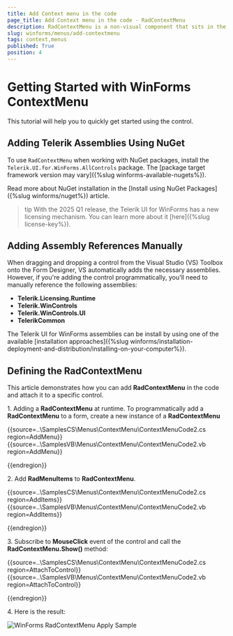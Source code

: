 ```yaml
---
title: Add Context menu in the code
page_title: Add Context menu in the code - RadContextMenu
description: RadContextMenu is a non-visual component that sits in the component tray located below the form design surface.
slug: winforms/menus/add-contextmenu
tags: context,menus
published: True
position: 4
---
```



# Getting Started with WinForms ContextMenu

This tutorial will help you to quickly get started using the control.

## Adding Telerik Assemblies Using NuGet

To use `RadContextMenu` when working with NuGet packages, install the `Telerik.UI.for.WinForms.AllControls` package. The [package target framework version may vary]({%slug winforms-available-nugets%}).

Read more about NuGet installation in the [Install using NuGet Packages]({%slug winforms/nuget%}) article.

>tip With the 2025 Q1 release, the Telerik UI for WinForms has a new licensing mechanism. You can learn more about it [here]({%slug license-key%}).

## Adding Assembly References Manually

When dragging and dropping a control from the Visual Studio (VS) Toolbox onto the Form Designer, VS automatically adds the necessary assemblies. However, if you're adding the control programmatically, you'll need to manually reference the following assemblies:

* __Telerik.Licensing.Runtime__
* __Telerik.WinControls__
* __Telerik.WinControls.UI__
* __TelerikCommon__

The Telerik UI for WinForms assemblies can be install by using one of the available [installation approaches]({%slug winforms/installation-deployment-and-distribution/installing-on-your-computer%}). 

## Defining the RadContextMenu

This article demonstrates how you can add __RadContextMenu__ in the code and attach it to a specific control.  

1\.	Adding a __RadContextMenu__ at runtime. To programmatically add a __RadContextMenu__ to a form, create a new instance of a __RadContextMenu__

{{source=..\SamplesCS\Menus\ContextMenu\ContextMenuCode2.cs region=AddMenu}} 
{{source=..\SamplesVB\Menus\ContextMenu\ContextMenuCode2.vb region=AddMenu}} 


{{endregion}} 

2\. Add  __RadMenuItems__ to __RadContextMenu__.


{{source=..\SamplesCS\Menus\ContextMenu\ContextMenuCode2.cs region=AddItems}} 
{{source=..\SamplesVB\Menus\ContextMenu\ContextMenuCode2.vb region=AddItems}} 



{{endregion}} 

3\.	Subscribe to __МouseClick__ event of the control and call the __RadContextMenu.Show()__ method:


{{source=..\SamplesCS\Menus\ContextMenu\ContextMenuCode2.cs region=AttachToControl}} 
{{source=..\SamplesVB\Menus\ContextMenu\ContextMenuCode2.vb region=AttachToControl}} 



{{endregion}} 

4\.	Here is the result:

![WinForms RadContextMenu Apply Sample](images/menus-context-menu-add-context-meni-in-code001.png)


